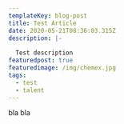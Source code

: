 ```yaml
---
templateKey: blog-post
title: Test Article
date: 2020-05-21T08:36:03.315Z
description: |-
  
  Test description
featuredpost: true
featuredimage: /img/chemex.jpg
tags:
  - test
  - talent
---
```

bla bla